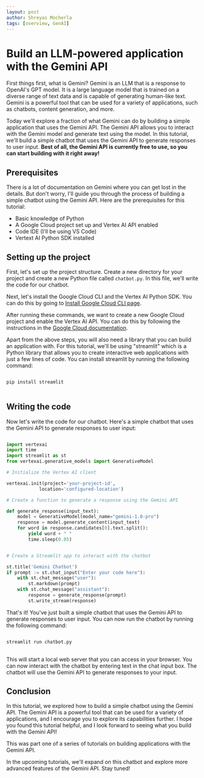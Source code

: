 ```yaml
---
layout: post
author: Shreyas Mocherla
tags: [overview, GenAI]
---
```

# Build an LLM-powered application with the Gemini API

First things first, what is Gemini? Gemini is an LLM that is a response to OpenAI's GPT model. It is a large language model that is trained on a diverse range of text data and is capable of generating human-like text. Gemini is a powerful tool that can be used for a variety of applications, such as chatbots, content generation, and more.

Today we'll explore a fraction of what Gemini can do by building a simple application that uses the Gemini API. The Gemini API allows you to interact with the Gemini model and generate text using the model. In this tutorial, we'll build a simple chatbot that uses the Gemini API to generate responses to user input. **Best of all, the Gemini API is currently free to use, so you can start building with it right away!**

## Prerequisites

There is a lot of documentation on Gemini where you can get lost in the details. But don't worry, I'll guide you through the process of building a simple chatbot using the Gemini API. Here are the prerequisites for this tutorial:

- Basic knowledge of Python
- A Google Cloud project set up and Vertex AI API enabled
- Code IDE (I'll be using VS Code)
- Vertext AI Python SDK installed

## Setting up the project

First, let's set up the project structure. Create a new directory for your project and create a new Python file called `chatbot.py`. In this file, we'll write the code for our chatbot.

Next, let's install the Google Cloud CLI and the Vertex AI Python SDK. You can do this by going to [Install Google Cloud CLI page](https://cloud.google.com/sdk/docs/install).

After running these commands, we want to create a new Google Cloud project and enable the Vertex AI API. You can do this by following the instructions in the [Google Cloud documentation](https://cloud.google.com/vertex-ai/docs/start/cloud-environment).

Apart from the above steps, you will also need a library that you can build an application with. For this tutorial, we'll be using "streamlit" which is a Python library that allows you to create interactive web applications with just a few lines of code. You can install streamlit by running the following command:

```bash

pip install streamlit
    
```

## Writing the code

Now let's write the code for our chatbot. Here's a simple chatbot that uses the Gemini API to generate responses to user input:

```python

import vertexai
import time
import streamlit as st
from vertexai.generative_models import GenerativeModel

# Initialize the Vertex AI client

vertexai.init(project='your-project-id',
            location='configured-location')

# Create a function to generate a response using the Gemini API

def generate_response(input_text):
    model = GenerativeModel(model_name="gemini-1.0-pro")
    response = model.generate_content(input_text)
    for word in response.candidates[0].text.split():
        yield word + " "
        time.sleep(0.05)


# Create a Streamlit app to interact with the chatbot

st.title('Gemini Chatbot')
if prompt := st.chat_input("Enter your code here"):
    with st.chat_message("user"):
        st.markdown(prompt)
    with st.chat_message("assistant"):
        response = generate_response(prompt)
        st.write_stream(response)
```

That's it! You've just built a simple chatbot that uses the Gemini API to generate responses to user input. You can now run the chatbot by running the following command:

```bash

streamlit run chatbot.py
    
```

This will start a local web server that you can access in your browser. You can now interact with the chatbot by entering text in the chat input box. The chatbot will use the Gemini API to generate responses to your input.

## Conclusion

In this tutorial, we explored how to build a simple chatbot using the Gemini API. The Gemini API is a powerful tool that can be used for a variety of applications, and I encourage you to explore its capabilities further. I hope you found this tutorial helpful, and I look forward to seeing what you build with the Gemini API!

This was part one of a series of tutorials on building applications with the Gemini API.

In the upcoming tutorials, we'll expand on this chatbot and explore more advanced features of the Gemini API. Stay tuned!